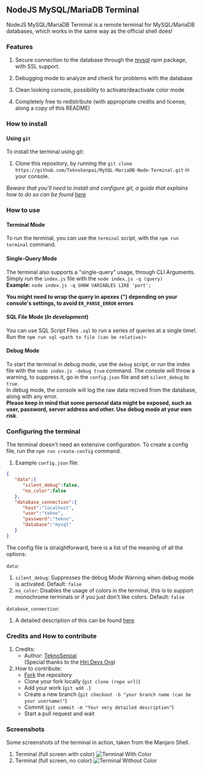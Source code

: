 ## NodeJS MySQL/MariaDB Terminal

NodeJS MySQL/MariaDB Terminal is a remote terminal for MySQL/MariaDB databases, which works in the same way as the official shell does!

### Features

1.  Secure connection to the database through the [mysql](https://www.npmjs.com/package/mysql) npm package, with SSL support.
  
3.  Debugging mode to analyze and check for problems with the database
  
5.  Clean looking console, possibility to activate/deactivate color mode
  
7.  Completely free to redistribute (with appropriate credits and license, along a copy of this README)

### How to install

#### Using `git`

To install the terminal using git: 
1. Clone this repository, by running the `git clone https://github.com/TeknoSenpai/MySQL-MariaDB-Node-Terminal.git` in your console.

_Beware that you'll need to install and configure git, a guide that explains how to do so can be found [here](https://git-scm.com/book/en/v2/Getting-Started-Installing-Git)_

### How to use

#### Terminal Mode

To run the terminal, you can use the `terminal` script, with the `npm run terminal` command.

#### Single-Query Mode

The terminal also supports a "single-query" usage, through CLI Arguments.  
Simply run the `index.js` file with the `node index.js -q (query)`  
**Example:** `node index.js -q SHOW VARIABLES LIKE 'port';` 

**You might need to wrap the query in apexes (") depending on your console's settings, to avoid `ER_PARSE_ERROR` errors**

#### SQL File Mode (_In development_)

You can use SQL Script Files `.sql` to run a series of queries at a single time!.
Run the `npm run sql <path to file (can be relative)>`

#### Debug Mode

To start the terminal in debug mode, use the `debug` script, or run the index file with the `node index.js -debug true` command. The console will throw a warning, to suppress it, go in the `config.json` file and set `silent_debug` to `true`.  
In debug mode, the console will log the raw data recived from the database, along with any error.  
**Please keep in mind that some personal data might be exposed, such as user, password, server address and other. Use debug mode at your own risk**.  

### Configuring the terminal

The terminal doesn't need an extensive configuration.
To create a config file, run the `npm run create-config` command.

1.  Example `config.json` file:
```json
{
   "data":{
      "silent_debug":false,
      "no_color":false
   },
   "database_connection":{
      "host":"localhost",
      "user":"tekno",
      "password":"tekno",
      "database":"mysql"
   }
}
```
The config file is straightforward, here is a list of the meaning of all the options:

`data`:
1. `silent_debug`: Suppresses the debug Mode Warning when debug mode is activated. Default: `false`
2. `no_color`: Disables the usage of colors in the terminal, this is to support monochrome terminals or if you just don't like colors. Default: `false`

`database_connection`:
1. A detailed description of this can be found [here](https://github.com/mysqljs/mysql#connection-options)

### Credits and How to contribute

1.  Credits:  
    *   Author: [TeknoSenpai](https://github.com/TeknoSenpai)  
        (Special thanks to the [Hiri Devs Org](https://hiri.dev))
2.  How to contribute:
    *   [Fork](https://github.com/TeknoSenpai/MySQL-MariaDB-Node-Terminal/fork) the repository 
    *   Clone your fork locally (`git clone (repo url)`)
    *   Add your work (`git add .`)
    *   Create a new branch (`git checkout -b "your branch name (can be your username)"`)
    *   Commit (`git commit -m "Your very detailed description"`)
    *   Start a pull request and wait

### Screenshots

Some screenshots of the terminal in action, taken from the Manjaro Shell.

1. Terminal (full screen with color) ![Terminal With Color](https://imgur.com/PIHEjgw.png)
2. Terminal (full screen, no color) ![Terminal Without Color](https://imgur.com/UrflaBm.png)

